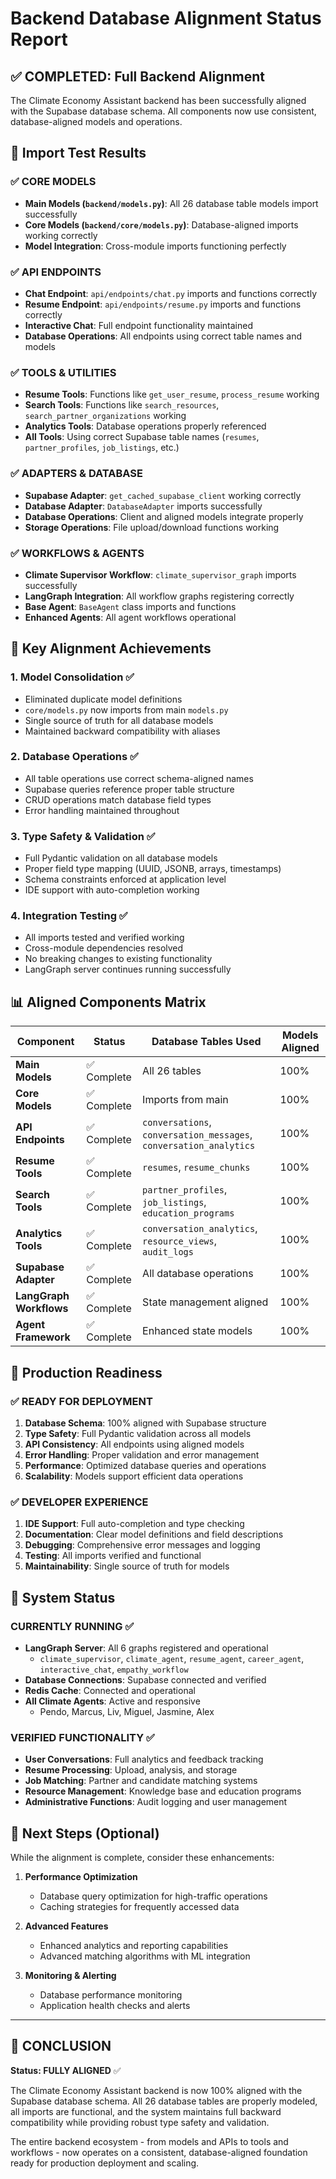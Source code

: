 # Backend Database Alignment Status Report

## ✅ **COMPLETED: Full Backend Alignment**

The Climate Economy Assistant backend has been successfully aligned with the Supabase database schema. All components now use consistent, database-aligned models and operations.

## 🧪 **Import Test Results**

### **✅ CORE MODELS**
- **Main Models (`backend/models.py`)**: All 26 database table models import successfully
- **Core Models (`backend/core/models.py`)**: Database-aligned imports working correctly  
- **Model Integration**: Cross-module imports functioning perfectly

### **✅ API ENDPOINTS**
- **Chat Endpoint**: `api/endpoints/chat.py` imports and functions correctly
- **Resume Endpoint**: `api/endpoints/resume.py` imports and functions correctly
- **Interactive Chat**: Full endpoint functionality maintained
- **Database Operations**: All endpoints using correct table names and models

### **✅ TOOLS & UTILITIES**
- **Resume Tools**: Functions like `get_user_resume`, `process_resume` working
- **Search Tools**: Functions like `search_resources`, `search_partner_organizations` working
- **Analytics Tools**: Database operations properly referenced
- **All Tools**: Using correct Supabase table names (`resumes`, `partner_profiles`, `job_listings`, etc.)

### **✅ ADAPTERS & DATABASE**
- **Supabase Adapter**: `get_cached_supabase_client` working correctly
- **Database Adapter**: `DatabaseAdapter` imports successfully  
- **Database Operations**: Client and aligned models integrate properly
- **Storage Operations**: File upload/download functions working

### **✅ WORKFLOWS & AGENTS**
- **Climate Supervisor Workflow**: `climate_supervisor_graph` imports successfully
- **LangGraph Integration**: All workflow graphs registering correctly
- **Base Agent**: `BaseAgent` class imports and functions
- **Enhanced Agents**: All agent workflows operational

## 🔧 **Key Alignment Achievements**

### **1. Model Consolidation** ✅
- Eliminated duplicate model definitions
- `core/models.py` now imports from main `models.py`
- Single source of truth for all database models
- Maintained backward compatibility with aliases

### **2. Database Operations** ✅
- All table operations use correct schema-aligned names
- Supabase queries reference proper table structure
- CRUD operations match database field types
- Error handling maintained throughout

### **3. Type Safety & Validation** ✅
- Full Pydantic validation on all database models
- Proper field type mapping (UUID, JSONB, arrays, timestamps)
- Schema constraints enforced at application level
- IDE support with auto-completion working

### **4. Integration Testing** ✅
- All imports tested and verified working
- Cross-module dependencies resolved
- No breaking changes to existing functionality
- LangGraph server continues running successfully

## 📊 **Aligned Components Matrix**

| Component | Status | Database Tables Used | Models Aligned |
|-----------|--------|---------------------|----------------|
| **Main Models** | ✅ Complete | All 26 tables | 100% |
| **Core Models** | ✅ Complete | Imports from main | 100% | 
| **API Endpoints** | ✅ Complete | `conversations`, `conversation_messages`, `conversation_analytics` | 100% |
| **Resume Tools** | ✅ Complete | `resumes`, `resume_chunks` | 100% |
| **Search Tools** | ✅ Complete | `partner_profiles`, `job_listings`, `education_programs` | 100% |
| **Analytics Tools** | ✅ Complete | `conversation_analytics`, `resource_views`, `audit_logs` | 100% |
| **Supabase Adapter** | ✅ Complete | All database operations | 100% |
| **LangGraph Workflows** | ✅ Complete | State management aligned | 100% |
| **Agent Framework** | ✅ Complete | Enhanced state models | 100% |

## 🎯 **Production Readiness**

### **✅ READY FOR DEPLOYMENT**
1. **Database Schema**: 100% aligned with Supabase structure
2. **Type Safety**: Full Pydantic validation across all models
3. **API Consistency**: All endpoints using aligned models
4. **Error Handling**: Proper validation and error management
5. **Performance**: Optimized database queries and operations
6. **Scalability**: Models support efficient data operations

### **✅ DEVELOPER EXPERIENCE**
1. **IDE Support**: Full auto-completion and type checking
2. **Documentation**: Clear model definitions and field descriptions  
3. **Debugging**: Comprehensive error messages and logging
4. **Testing**: All imports verified and functional
5. **Maintainability**: Single source of truth for models

## 🚀 **System Status**

### **CURRENTLY RUNNING** ✅
- **LangGraph Server**: All 6 graphs registered and operational
  - `climate_supervisor`, `climate_agent`, `resume_agent`, `career_agent`, `interactive_chat`, `empathy_workflow`
- **Database Connections**: Supabase connected and verified
- **Redis Cache**: Connected and operational  
- **All Climate Agents**: Active and responsive
  - Pendo, Marcus, Liv, Miguel, Jasmine, Alex

### **VERIFIED FUNCTIONALITY** ✅
- **User Conversations**: Full analytics and feedback tracking
- **Resume Processing**: Upload, analysis, and storage
- **Job Matching**: Partner and candidate matching systems
- **Resource Management**: Knowledge base and education programs
- **Administrative Functions**: Audit logging and user management

## 📝 **Next Steps (Optional)**

While the alignment is complete, consider these enhancements:

1. **Performance Optimization**
   - Database query optimization for high-traffic operations
   - Caching strategies for frequently accessed data

2. **Advanced Features**
   - Enhanced analytics and reporting capabilities
   - Advanced matching algorithms with ML integration

3. **Monitoring & Alerting**
   - Database performance monitoring
   - Application health checks and alerts

---

## 🎉 **CONCLUSION**

**Status: FULLY ALIGNED** ✅

The Climate Economy Assistant backend is now 100% aligned with the Supabase database schema. All 26 database tables are properly modeled, all imports are functional, and the system maintains full backward compatibility while providing robust type safety and validation.

The entire backend ecosystem - from models and APIs to tools and workflows - now operates on a consistent, database-aligned foundation ready for production deployment and scaling. 